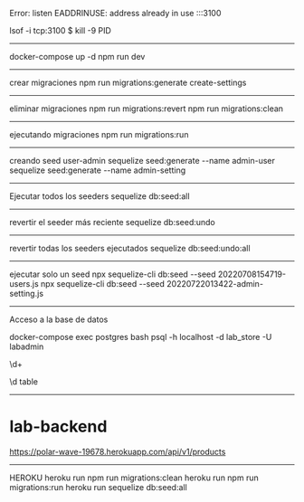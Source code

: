 Error: listen EADDRINUSE: address already in use :::3100

lsof -i tcp:3100
$ kill -9 PID

---

docker-compose up -d
npm run dev

---

crear migraciones
npm run migrations:generate create-settings

---

eliminar migraciones
npm run migrations:revert
npm run migrations:clean

---

ejecutando migraciones
npm run migrations:run

---

creando seed user-admin
sequelize seed:generate --name admin-user
sequelize seed:generate --name admin-setting

---

Ejecutar todos los seeders
sequelize db:seed:all

---

revertir el seeder más reciente
sequelize db:seed:undo

---

revertir todas los seeders ejecutados
sequelize db:seed:undo:all

---

ejecutar solo un seed
npx sequelize-cli db:seed --seed 20220708154719-users.js
npx sequelize-cli db:seed --seed 20220722013422-admin-setting.js

---

Acceso a la base de datos

docker-compose exec postgres bash
psql -h localhost -d lab_store -U labadmin

\d+

\d table

---

# lab-backend

https://polar-wave-19678.herokuapp.com/api/v1/products

---

HEROKU
heroku run npm run migrations:clean
heroku run npm run migrations:run
heroku run sequelize db:seed:all

